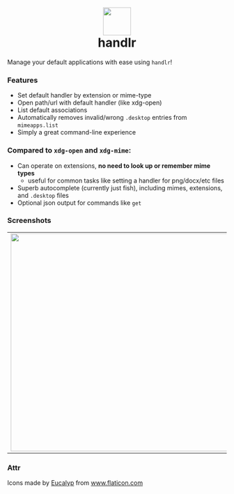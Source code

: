 <h1 align=center> <img src="https://user-images.githubusercontent.com/11352152/82113733-3f9c9800-9726-11ea-977d-a2f43e5d392e.png" width=64 align=top /><br/>handlr</h1>

Manage your default applications with ease using `handlr`!

### Features

- Set default handler by extension or mime-type
- Open path/url with default handler (like xdg-open)
- List default associations
- Automatically removes invalid/wrong `.desktop` entries from `mimeapps.list`
- Simply a great command-line experience

### Compared to `xdg-open` and `xdg-mime`:
- Can operate on extensions, **no need to look up or remember mime types**
  - useful for common tasks like setting a handler for png/docx/etc files
- Superb autocomplete (currently just fish), including mimes, extensions, and `.desktop` files
- Optional json output for commands like `get`


### Screenshots

<table><tr><td>
<img src=https://user-images.githubusercontent.com/11352152/82158910-dc5f5280-9858-11ea-9acf-afa9807ba80d.png width=500>
</td><td>
<img width=450 src=https://user-images.githubusercontent.com/11352152/82158912-dcf7e900-9858-11ea-811e-a16221e5ea9f.png>
</td></tr></table>

### Attr
Icons made by <a href="https://www.flaticon.com/authors/eucalyp" title="Eucalyp">Eucalyp</a> from <a href="https://www.flaticon.com/" title="Flaticon"> www.flaticon.com</a>
